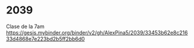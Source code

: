 # 2039
Clase de la 7am
https://gesis.mybinder.org/binder/v2/gh/AlexPina5/2039/33453b62e8c21633d4868e7e223bd2b5ff2bb6d0

